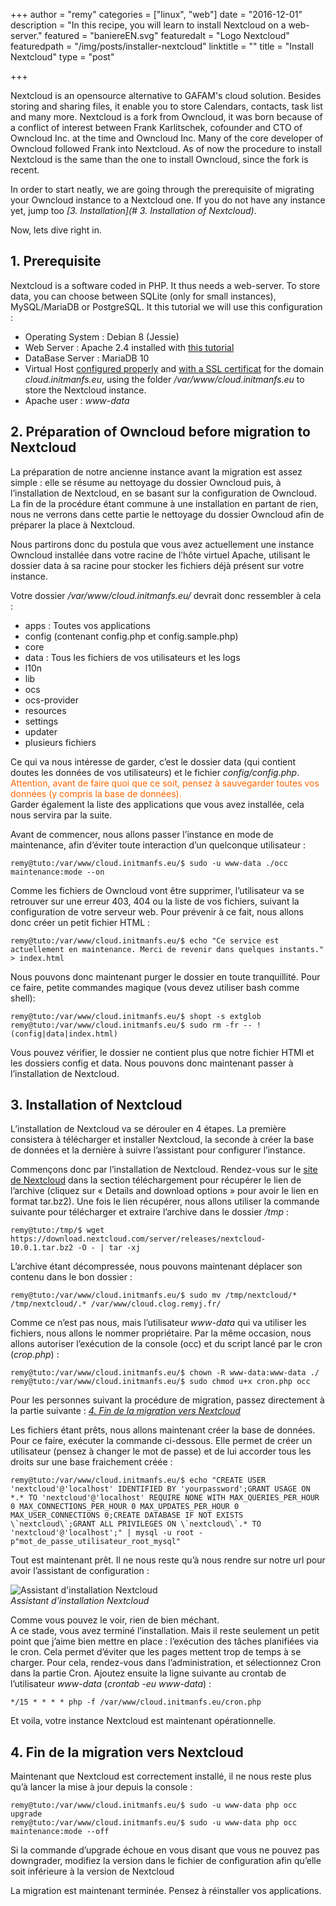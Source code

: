 +++
author = "remy"
categories = ["linux", "web"]
date = "2016-12-01"
description = "In this recipe, you will learn to install Nextcloud on a web-server."
featured = "baniereEN.svg"
featuredalt = "Logo Nextcloud"
featuredpath = "/img/posts/installer-nextcloud"
linktitle = ""
title = "Install Nextcloud"
type = "post"

+++

Nextcloud is an opensource alternative to GAFAM's cloud solution. Besides storing and sharing files, it enable you to store Calendars, contacts, task list and many more.
Nextcloud is a fork from Owncloud, it was born because of a conflict of interest between Frank Karlitschek, cofounder and CTO of Owncloud Inc. at the time and Owncloud Inc. Many of the core developer of Owncloud followed Frank into Nextcloud. As of now the procedure to install Nextcloud is the same than the one to install Owncloud, since the fork is recent.

In order to start neatly, we are going through the prerequisite of migrating your Owncloud instance to a Nextcloud one. If you do not have any instance yet, jump too *[3. Installation](# 3. Installation of Nextcloud)*.

<!--more-->

Now, lets dive right in.

## 1. Prerequisite

Nextcloud is a software coded in PHP. It thus needs a web-server. To store data, you can choose between SQLite (only for small instances), MySQL/MariaDB or PostgreSQL. It this tutorial we will use this configuration :

- Operating System : Debian 8 (Jessie)
- Web Server : Apache 2.4 installed with [this tutorial][tutorielLAMP]
- DataBase Server : MariaDB 10
- Virtual Host [configured properly][tutorielVhosts] and [with a SSL certificat][tutoLetsEncrypt] for the domain *cloud.initmanfs.eu*, using the folder */var/www/cloud.initmanfs.eu* to store the Nextcloud instance.
- Apache user : *www-data*

## 2. Préparation of Owncloud before migration to Nextcloud

La préparation de notre ancienne instance avant la migration est assez simple : elle se résume au nettoyage du dossier Owncloud puis, à l’installation de Nextcloud, en se basant sur la configuration de Owncloud. La fin de la procédure étant commune à une installation en partant de rien, nous ne verrons dans cette partie le nettoyage du dossier Owncloud afin de préparer la place à Nextcloud.

Nous partirons donc du postula que vous avez actuellement une instance Owncloud installée dans votre racine de l’hôte virtuel Apache, utilisant le dossier data à sa racine pour stocker les fichiers déjà présent sur votre instance.

Votre dossier */var/www/cloud.initmanfs.eu/* devrait donc ressembler à cela :

- apps : Toutes vos applications
- config (contenant config.php et config.sample.php)
- core
- data : Tous les fichiers de vos utilisateurs et les logs
- l10n
- lib
- ocs
- ocs-provider
- resources
- settings
- updater
- plusieurs fichiers

Ce qui va nous intéresse de garder, c’est le dossier data (qui contient doutes les données de vos utilisateurs) et le fichier *config/config.php*.  
<span style="color: #ff6600;"> Attention, avant de faire quoi que ce soit, pensez à sauvegarder toutes vos données (y compris la base de données).</span>  
Garder également la liste des applications que vous avez installée, cela nous servira par la suite.

Avant de commencer, nous allons passer l’instance en mode de maintenance, afin d’éviter toute interaction d’un quelconque utilisateur :

```shell
remy@tuto:/var/www/cloud.initmanfs.eu/$ sudo -u www-data ./occ maintenance:mode --on
```

Comme les fichiers de Owncloud vont être supprimer, l’utilisateur va se retrouver sur une erreur 403, 404 ou la liste de vos fichiers, suivant la configuration de votre serveur web. Pour prévenir à ce fait, nous allons donc créer un petit fichier HTML :

```shell
remy@tuto:/var/www/cloud.initmanfs.eu/$ echo "Ce service est actuellement en maintenance. Merci de revenir dans quelques instants." > index.html
```

Nous pouvons donc maintenant purger le dossier en toute tranquillité. Pour ce faire, petite commandes magique (vous devez utiliser bash comme shell):

```shell
remy@tuto:/var/www/cloud.initmanfs.eu/$ shopt -s extglob
remy@tuto:/var/www/cloud.initmanfs.eu/$ sudo rm -fr -- !(config|data|index.html)
```

Vous pouvez vérifier, le dossier ne contient plus que notre fichier HTMl et les dossiers config et data. Nous pouvons donc maintenant passer à l’installation de Nextcloud.

## 3. Installation of Nextcloud

L’installation de Nextcloud va se dérouler en 4 étapes. La première consistera à télécharger et installer Nextcloud, la seconde à créer la base de données et la dernière à suivre l’assistant pour configurer l’instance.

Commençons donc par l’installation de Nextcloud. Rendez-vous sur le [site de Nextcloud][nextcloud] dans la section téléchargement pour récupérer le lien de l’archive (cliquez sur « Details and download options » pour avoir le lien en format tar.bz2). Une fois le lien récupérer, nous allons utiliser la commande suivante pour télécharger et extraire l’archive dans le dossier */tmp* :

```shell
remy@tuto:/tmp/$ wget https://download.nextcloud.com/server/releases/nextcloud-10.0.1.tar.bz2 -O - | tar -xj
```
L’archive étant décompressée, nous pouvons maintenant déplacer son contenu dans le bon dossier :

```shell
remy@tuto:/var/www/cloud.initmanfs.eu/$ sudo mv /tmp/nextcloud/* /tmp/nextcloud/.* /var/www/cloud.clog.remyj.fr/
```

Comme ce n’est pas nous, mais l’utilisateur *www-data* qui va utiliser les fichiers, nous allons le nommer propriétaire. Par la même occasion, nous allons autoriser l’exécution de la console (occ) et du script lancé par le cron (*crop.php*) :

```shell
remy@tuto:/var/www/cloud.initmanfs.eu/$ chown -R www-data:www-data ./
remy@tuto:/var/www/cloud.initmanfs.eu/$ sudo chmod u+x cron.php occ
```

Pour les personnes suivant la procédure de migration, passez directement à la partie suivante : [*4. Fin de la migration vers Nextcloud*](#4-fin-de-la-migration-vers-nextcloud)

Les fichiers étant prêts, nous allons maintenant créer la base de données. Pour ce faire, exécuter la commande ci-dessous. Elle permet de créer un utilisateur (pensez à changer le mot de passe) et de lui accorder tous les droits sur une base fraichement créée :

```shell
remy@tuto:/var/www/cloud.initmanfs.eu/$ echo "CREATE USER 'nextcloud'@'localhost' IDENTIFIED BY 'yourpassword';GRANT USAGE ON *.* TO 'nextcloud'@'localhost' REQUIRE NONE WITH MAX_QUERIES_PER_HOUR 0 MAX_CONNECTIONS_PER_HOUR 0 MAX_UPDATES_PER_HOUR 0 MAX_USER_CONNECTIONS 0;CREATE DATABASE IF NOT EXISTS \`nextcloud\`;GRANT ALL PRIVILEGES ON \`nextcloud\`.* TO 'nextcloud'@'localhost';" | mysql -u root -p"mot_de_passe_utilisateur_root_mysql"
```

Tout est maintenant prêt. Il ne nous reste qu’à nous rendre sur notre url pour avoir l’assistant de configuration :

![Assistant d'installation Nextcloud][image1]  
*Assistant d’installation Nextcloud*

Comme vous pouvez le voir, rien de bien méchant.  
A ce stade, vous avez terminé l’installation. Mais il reste seulement un petit point que j’aime bien mettre en place : l’exécution des tâches planifiées via le cron. Cela permet d’éviter que les pages mettent trop de temps à se charger. Pour cela, rendez-vous dans l’administration, et sélectionnez Cron dans la partie Cron. Ajoutez ensuite la ligne suivante au crontab de l’utilisateur *www-data* (*crontab -eu www-data*) :

```
*/15 * * * * php -f /var/www/cloud.initmanfs.eu/cron.php
```

Et voila, votre instance Nextcloud est maintenant opérationnelle.

## 4. Fin de la migration vers Nextcloud

Maintenant que Nextcloud est correctement installé, il ne nous reste plus qu’à lancer la mise à jour depuis la console :

```shell
remy@tuto:/var/www/cloud.initmanfs.eu/$ sudo -u www-data php occ upgrade
remy@tuto:/var/www/cloud.initmanfs.eu/$ sudo -u www-data php occ maintenance:mode --off
```

Si la commande d’upgrade échoue en vous disant que vous ne pouvez pas downgrader, modifiez la version dans le fichier de configuration afin qu’elle soit inférieure à la version de Nextcloud

La migration est maintenant terminée. Pensez à réinstaller vos applications.

[nextcloud]: https://nextcloud.com/ "Site officiel de Nextcloud"
[tutorielLAMP]: https://blog.remyj.fr/linux/serveur-web-apache-php-mysql/ "Tutoriel d'installation d'un serveur web"
[tutoLetsEncrypt]: https://blog.remyj.fr/linux/activer-https-apache-lets-encrypt/ "Tutoriel de sécurisation HTTPS avec Let's Encrypt"
[tutorielVhosts]: https://blog.remyj.fr/linux/ajouter-des-hotes-virtuels-sur-un-serveur-apache/ "Tutoriel de configuration des hôtes virtuels"

[image1]: /img/posts/installer-nextcloud/nextcloud-installation.png "Assistant d'installation Nextcloud"
